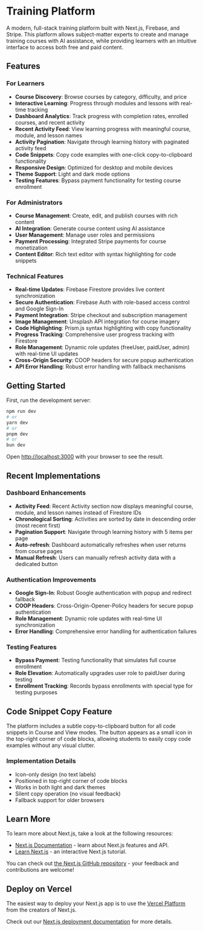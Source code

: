 # Training Platform

A modern, full-stack training platform built with Next.js, Firebase, and Stripe. This platform allows subject-matter experts to create and manage training courses with AI assistance, while providing learners with an intuitive interface to access both free and paid content.

## Features

### For Learners
- **Course Discovery**: Browse courses by category, difficulty, and price
- **Interactive Learning**: Progress through modules and lessons with real-time tracking
- **Dashboard Analytics**: Track progress with completion rates, enrolled courses, and recent activity
- **Recent Activity Feed**: View learning progress with meaningful course, module, and lesson names
- **Activity Pagination**: Navigate through learning history with paginated activity feed
- **Code Snippets**: Copy code examples with one-click copy-to-clipboard functionality
- **Responsive Design**: Optimized for desktop and mobile devices
- **Theme Support**: Light and dark mode options
- **Testing Features**: Bypass payment functionality for testing course enrollment

### For Administrators
- **Course Management**: Create, edit, and publish courses with rich content
- **AI Integration**: Generate course content using AI assistance
- **User Management**: Manage user roles and permissions
- **Payment Processing**: Integrated Stripe payments for course monetization
- **Content Editor**: Rich text editor with syntax highlighting for code snippets

### Technical Features
- **Real-time Updates**: Firebase Firestore provides live content synchronization
- **Secure Authentication**: Firebase Auth with role-based access control and Google Sign-In
- **Payment Integration**: Stripe checkout and subscription management
- **Image Management**: Unsplash API integration for course imagery
- **Code Highlighting**: Prism.js syntax highlighting with copy functionality
- **Progress Tracking**: Comprehensive user progress tracking with Firestore
- **Role Management**: Dynamic role updates (freeUser, paidUser, admin) with real-time UI updates
- **Cross-Origin Security**: COOP headers for secure popup authentication
- **API Error Handling**: Robust error handling with fallback mechanisms

## Getting Started

First, run the development server:

```bash
npm run dev
# or
yarn dev
# or
pnpm dev
# or
bun dev
```

Open [http://localhost:3000](http://localhost:3000) with your browser to see the result.

## Recent Implementations

### Dashboard Enhancements
- **Activity Feed**: Recent Activity section now displays meaningful course, module, and lesson names instead of Firestore IDs
- **Chronological Sorting**: Activities are sorted by date in descending order (most recent first)
- **Pagination Support**: Navigate through learning history with 5 items per page
- **Auto-refresh**: Dashboard automatically refreshes when user returns from course pages
- **Manual Refresh**: Users can manually refresh activity data with a dedicated button

### Authentication Improvements
- **Google Sign-In**: Robust Google authentication with popup and redirect fallback
- **COOP Headers**: Cross-Origin-Opener-Policy headers for secure popup authentication
- **Role Management**: Dynamic role updates with real-time UI synchronization
- **Error Handling**: Comprehensive error handling for authentication failures

### Testing Features
- **Bypass Payment**: Testing functionality that simulates full course enrollment
- **Role Elevation**: Automatically upgrades user role to paidUser during testing
- **Enrollment Tracking**: Records bypass enrollments with special type for testing purposes

## Code Snippet Copy Feature

The platform includes a subtle copy-to-clipboard button for all code snippets in Course and View modes. The button appears as a small icon in the top-right corner of code blocks, allowing students to easily copy code examples without any visual clutter.

### Implementation Details
- Icon-only design (no text labels)
- Positioned in top-right corner of code blocks
- Works in both light and dark themes
- Silent copy operation (no visual feedback)
- Fallback support for older browsers

## Learn More

To learn more about Next.js, take a look at the following resources:

- [Next.js Documentation](https://nextjs.org/docs) - learn about Next.js features and API.
- [Learn Next.js](https://nextjs.org/learn) - an interactive Next.js tutorial.

You can check out [the Next.js GitHub repository](https://github.com/vercel/next.js) - your feedback and contributions are welcome!

## Deploy on Vercel

The easiest way to deploy your Next.js app is to use the [Vercel Platform](https://vercel.com/new?utm_medium=default-template&filter=next.js&utm_source=create-next-app&utm_campaign=create-next-app-readme) from the creators of Next.js.

Check out our [Next.js deployment documentation](https://nextjs.org/docs/app/building-your-application/deploying) for more details.
